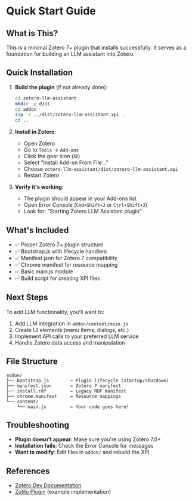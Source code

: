 # Quick Start Guide

## What is This?

This is a minimal Zotero 7+ plugin that installs successfully. It serves as a foundation for building an LLM assistant into Zotero.

## Quick Installation

1. **Build the plugin** (if not already done):
   ```bash
   cd zotero-llm-assistant
   mkdir -p dist
   cd addon
   zip -r ../dist/zotero-llm-assistant.xpi .
   cd ..
   ```

2. **Install in Zotero**:
   - Open Zotero
   - Go to `Tools` → `Add-ons`
   - Click the gear icon (⚙️)
   - Select "Install Add-on From File..."
   - Choose `zotero-llm-assistant/dist/zotero-llm-assistant.xpi`
   - Restart Zotero

3. **Verify it's working**:
   - The plugin should appear in your Add-ons list
   - Open Error Console (`Cmd+Shift+J` or `Ctrl+Shift+J`)
   - Look for: "Starting Zotero LLM Assistant plugin"

## What's Included

- ✅ Proper Zotero 7+ plugin structure
- ✅ Bootstrap.js with lifecycle handlers
- ✅ Manifest.json for Zotero 7 compatibility
- ✅ Chrome manifest for resource mapping
- ✅ Basic main.js module
- ✅ Build script for creating XPI files

## Next Steps

To add LLM functionality, you'll want to:
1. Add LLM integration in `addon/content/main.js`
2. Create UI elements (menu items, dialogs, etc.)
3. Implement API calls to your preferred LLM service
4. Handle Zotero data access and manipulation

## File Structure

```
addon/
├── bootstrap.js        ← Plugin lifecycle (startup/shutdown)
├── manifest.json       ← Zotero 7 manifest
├── install.rdf         ← Legacy RDF manifest
├── chrome.manifest     ← Resource mappings
└── content/
    └── main.js         ← Your code goes here!
```

## Troubleshooting

- **Plugin doesn't appear**: Make sure you're using Zotero 7.0+
- **Installation fails**: Check the Error Console for messages
- **Want to modify**: Edit files in `addon/` and rebuild the XPI

## References

- [Zotero Dev Documentation](https://www.zotero.org/support/dev)
- [Zutilo Plugin](https://github.com/wshanks/Zutilo) (example implementation)


